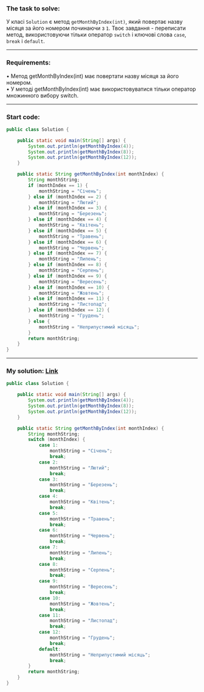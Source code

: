 ### **The task to solve:**  

У класі `Solution` є метод `getMonthByIndex(int)`, який повертає назву місяця за його номером починаючи з `1`. Твоє завдання - переписати метод, використовуючи тільки оператор `switch` і ключові слова `case`, `break` і `default`.

---

### **Requirements:**  

• Метод getMonthBylndex(int) має повертати назву місяця за його номером.  
• У методі getMonthBylndex(int) має використовуватися тільки оператор множинного вибору switch.

---

### **Start code:**  

```java
public class Solution {

    public static void main(String[] args) {
        System.out.println(getMonthByIndex(4));
        System.out.println(getMonthByIndex(8));
        System.out.println(getMonthByIndex(12));
    }

    public static String getMonthByIndex(int monthIndex) {
        String monthString;
        if (monthIndex == 1) {
            monthString = "Січень";
        } else if (monthIndex == 2) {
            monthString = "Лютий";
        } else if (monthIndex == 3) {
            monthString = "Березень";
        } else if (monthIndex == 4) {
            monthString = "Квітень";
        } else if (monthIndex == 5) {
            monthString = "Травень";
        } else if (monthIndex == 6) {
            monthString = "Червень";
        } else if (monthIndex == 7) {
            monthString = "Липень";
        } else if (monthIndex == 8) {
            monthString = "Серпень";
        } else if (monthIndex == 9) {
            monthString = "Вересень";
        } else if (monthIndex == 10) {
            monthString = "Жовтень";
        } else if (monthIndex == 11) {
            monthString = "Листопад";
        } else if (monthIndex == 12) {
            monthString = "Грудень";
        } else {
            monthString = "Неприпустимий місяць";
        }
        return monthString;
    }
}
```

---

### **My solution: [Link](./src/Solution.java)**  

```java
public class Solution {

    public static void main(String[] args) {
        System.out.println(getMonthByIndex(4));
        System.out.println(getMonthByIndex(8));
        System.out.println(getMonthByIndex(12));
    }

    public static String getMonthByIndex(int monthIndex) {
        String monthString;
        switch (monthIndex) {
            case 1:
                monthString = "Січень";
                break;
            case 2:
                monthString = "Лютий";
                break;
            case 3:
                monthString = "Березень";
                break;
            case 4:
                monthString = "Квітень";
                break;
            case 5:
                monthString = "Травень";
                break;
            case 6:
                monthString = "Червень";
                break;
            case 7:
                monthString = "Липень";
                break;
            case 8:
                monthString = "Серпень";
                break;
            case 9:
                monthString = "Вересень";
                break;
            case 10:
                monthString = "Жовтень";
                break;
            case 11:
                monthString = "Листопад";
                break;
            case 12:
                monthString = "Грудень";
                break;
            default:
                monthString = "Неприпустимий місяць";
                break;
        }
        return monthString;
    }
}
```
